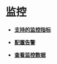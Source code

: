 # 监控<a name="ZH-CN_TOPIC_0169047410"></a>

-   **[支持的监控指标](支持的监控指标.md)**  

-   **[配置告警](配置告警.md)**  

-   **[查看监控数据](查看监控数据.md)**  


